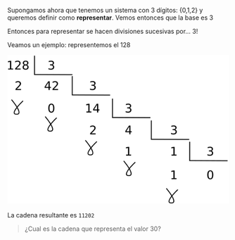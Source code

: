 Supongamos ahora que tenemos un sistema con 3 dígitos: {0,1,2} y queremos definir como **representar**. Vemos entonces que la base es 3 

Entonces para representar se hacen divisiones sucesivas por... 3!

Veamos un ejemplo: representemos el 128 

![representacion del 128](https://github.com/Orga-UNQ/mumuki-guia-bajo-nivel-sistemas-de-numeracion/blob/master/images/repbase3-128.png?raw=true)
 
La cadena resultante es `11202`
 
 >¿Cual es la cadena que representa el valor 30?
 